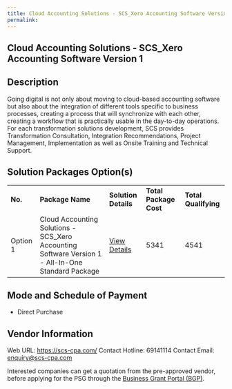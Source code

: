 ```yaml
---
title: Cloud Accounting Solutions - SCS_Xero Accounting Software Version 1
permalink: 
---
```


## Cloud Accounting Solutions - SCS_Xero Accounting Software Version 1

## Description

Going digital is not only about moving to cloud-based accounting software but also about the integration of different tools specific to business processes, creating a process that will synchronize with each other, creating a workflow that is practically usable in the day-to-day operations. For each transformation solutions development,  SCS provides Transformation Consultation, Integration Recommendations, Project Management, Implementation as well as Onsite Training and Technical Support.

## Solution Packages Option(s)

<table>
<tr>
<td><b>No.</b></td>
<td><b>Package Name</b></td>
<td><b>Solution Details</b></td>
<td><b>Total Package Cost</b></td>
<td><b>Total Qualifying</b></td>
</tr>
<tr>
<td>Option 1</td>
<td>Cloud Accounting Solutions - SCS_Xero Accounting Software Version 1 - All-In-One Standard Package</td>
<td><a href='https://www.gobusiness.gov.sg/images/psg/SingaporeCorporateServices20200884_Desensitised_Annex_3(002)_Part_3.pdf'>View Details</a></td>
<td>5341</td>
<td>4541</td>
</tr>
</table>

## Mode and Schedule of Payment

 - Direct Purchase

## Vendor Information

 Web URL: https://scs-cpa.com/ 
Contact Hotline: 69141114 
Contact Email: enquiry@scs-cpa.com 


Interested companies can get a quotation from the pre-approved vendor, before applying for the PSG through the <a href='https://www.businessgrants.gov.sg/'>Business Grant Portal (BGP)</a>.
